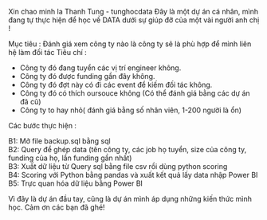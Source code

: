 ﻿Xin chao minh la Thanh Tung - tunghocdata
Đây là một dự án cá nhân, mình đang tự thực hiện để học về DATA dưới sự giúp đỡ của một vài người anh chị !

Mục tiêu : Đánh giá xem công ty nào là công ty sẽ là phù hợp để mình liên hệ làm đối tác
Tiêu chí : 
- Công ty đó đang tuyển các vị trí engineer không.
- Công ty đó được funding gần đây không.
- Công ty đó đợt này có đi các event để kiếm đối tác không.
- Công ty đó có thích oursouce không (Có thể đánh giá bằng các dự án đã cũ)
- Công ty to hay nhỏ( đánh giá bằng số nhân viên, 1-200 người là ổn)

Các bước thực hiện :

B1:    Mở file backup.sql bằng sql                        
B2:    Query để ghép data (tên công ty, các job họ tuyển, size của công ty, funding của họ, lần funding gần nhất)                            
B3:    Xuất dữ liệu từ Query sql bằng file csv rồi dùng python scoring            
B4:    Scoring với Python bằng pandas và xuất kết quả lấy data nhập Power BI                        
B5:    Trực quan hóa dữ liệu bằng Power BI

Vì đây là dự án đầu tay, cũng là dự án mình áp dụng những kiến thức mình học. Cảm ơn các bạn đã ghé!
